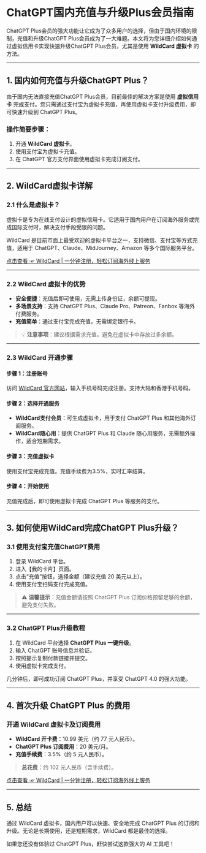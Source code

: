 # ChatGPT国内充值与升级Plus会员指南

ChatGPT Plus会员的强大功能让它成为了众多用户的选择，但由于国内环境的限制，充值和升级ChatGPT Plus会员成为了一大难题。本文将为您详细介绍如何通过虚拟信用卡实现快速升级ChatGPT Plus会员，尤其是使用 **WildCard 虚拟卡** 的方法。

---

## 1. 国内如何充值与升级ChatGPT Plus？

由于国内无法直接充值ChatGPT Plus会员，目前最佳的解决方案是使用 **虚拟信用卡** 完成支付。您只需通过支付宝为虚拟卡充值，再使用虚拟卡支付升级费用，即可快速升级到 ChatGPT Plus。

### 操作简要步骤：
1. 开通 **WildCard 虚拟卡**。
2. 使用支付宝为虚拟卡充值。
3. 在 ChatGPT 官方支付界面使用虚拟卡完成订阅支付。

---

## 2. WildCard虚拟卡详解

### 2.1 什么是虚拟卡？
虚拟卡是专为在线支付设计的虚拟信用卡。它适用于国内用户在订阅海外服务或完成国际支付时，解决支付手段受限的问题。

WildCard 是目前市面上最受欢迎的虚拟卡平台之一，支持微信、支付宝等方式充值，适用于 ChatGPT、Claude、MidJourney、Amazon 等多个国际服务平台。

[点击查看 ☞ WildCard | 一分钟注册，轻松订阅海外线上服务](https://bit.ly/bewildcard)

---

### 2.2 WildCard 虚拟卡的优势

- **安全便捷**：充值后即可使用，无需上传身份证，余额可提现。
- **多场景支持**：支持 ChatGPT Plus、Claude Pro、Patreon、Fanbox 等海外付费服务。
- **充值简单**：通过支付宝完成充值，无需绑定银行卡。

> 💡 **注意事项**：建议根据需求充值，避免在虚拟卡中存放过多余额。

---

### 2.3 WildCard 开通步骤

#### 步骤 1：注册账号
访问 [WildCard 官方网站](https://bit.ly/bewildcard)，输入手机号码完成注册。支持大陆和香港手机号码。

#### 步骤 2：选择开通服务
- **WildCard支付会员**：可生成虚拟卡，用于支付 ChatGPT Plus 和其他海外订阅服务。
- **WildCard随心用**：提供 ChatGPT Plus 和 Claude 随心用服务，无需额外操作，适合短期需求。

#### 步骤 3：充值虚拟卡
使用支付宝完成充值。充值手续费为3.5%，实时汇率结算。

#### 步骤 4：开始使用
充值完成后，即可使用虚拟卡完成 ChatGPT Plus 等服务的支付。

---

## 3. 如何使用WildCard完成ChatGPT Plus升级？

### 3.1 使用支付宝充值ChatGPT费用
1. 登录 WildCard 平台。
2. 进入【我的卡片】页面。
3. 点击“充值”按钮，选择金额（建议充值 20 美元以上）。
4. 使用支付宝扫码支付完成充值。

> ⚠️ **温馨提示**：充值金额请按照 ChatGPT Plus 订阅价格预留足够的余额，避免支付失败。

---

### 3.2 ChatGPT Plus升级教程

1. 在 WildCard 平台选择 **ChatGPT Plus 一键升级**。
2. 输入 ChatGPT 账号信息并验证。
3. 按照提示复制付款链接并提交。
4. 使用虚拟卡完成支付。

几分钟后，即可成功订阅 ChatGPT Plus，并享受 ChatGPT 4.0 的强大功能。

---

## 4. 首次升级 ChatGPT Plus 的费用

### 开通 WildCard 虚拟卡及订阅费用
- **WildCard 开卡费**：10.99 美元（约 77 元人民币）。
- **ChatGPT Plus 订阅费用**：20 美元/月。
- **充值手续费**：3.5%（约 5 元人民币）。

> **总花费**：约 102 元人民币（含手续费）。

[点击查看 ☞ WildCard | 一分钟注册，轻松订阅海外线上服务](https://bit.ly/bewildcard)

---

## 5. 总结

通过 WildCard 虚拟卡，国内用户可以快速、安全地完成 ChatGPT Plus 的订阅和升级。无论是长期使用，还是短期需求，WildCard 都是最佳的选择。

如果您还没有体验过 ChatGPT Plus，赶快尝试这款强大的 AI 工具吧！

